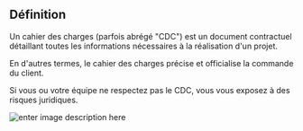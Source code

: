 

## Définition

Un cahier des charges (parfois abrégé "CDC") est un document contractuel détaillant toutes les informations nécessaires à la réalisation d'un projet.

En d'autres termes, le cahier des charges précise et officialise la commande du client.

Si vous ou votre équipe ne respectez pas le CDC, vous vous exposez à des risques juridiques. 

![enter image description here](https://user.oc-static.com/upload/2017/04/05/14913953655988_Capture%20d%E2%80%99e%CC%81cran%202017-04-05%20a%CC%80%2014.28.46.png)